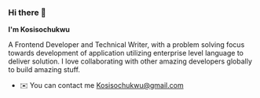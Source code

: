 ### Hi there 👋

**I'm Kosisochukwu**

A Frontend Developer and Technical Writer, with a problem solving focus towards development of application utilizing enterprise level language to deliver solution.
I love collaborating with other amazing developers globally to build amazing stuff.

  - ✉️ You can contact me [Kosisochukwu@gmail.com](mailto:kosisochukwuezeagu042@gmail.com)


<!--
**kossycodes/kossycodes** is a ✨ _special_ ✨ repository because its `README.md` (this file) appears on your GitHub profile.

Here are some ideas to get you started:
**I'm Kosisochukwu**

- 🔭 I’m currently working on ...kit
- 🌱 I’m currently learning ...
- 👯 I’m looking to collaborate on ...
- 🤔 I’m looking for help with ...
- 💬 Ask me about ...
- 📫 How to reach me: ...
- 😄 Pronouns: ...
- ⚡ Fun fact: ...
-->
